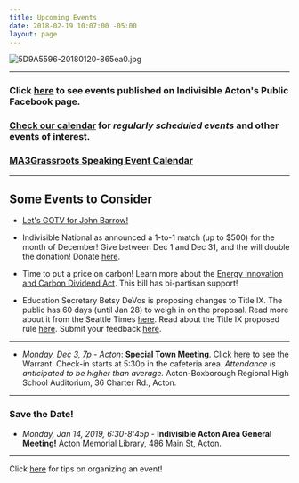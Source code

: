 ```yaml
---
title: Upcoming Events
date: 2018-02-19 10:07:00 -05:00
layout: page
---
```


![5D9A5596-20180120-865ea0.jpg](/uploads/5D9A5596-20180120-865ea0.jpg)

---

### Click [here](https://www.facebook.com/pg/IndivisibleActon/events/?ref=page_internal) to see events published on Indivisible Acton's Public Facebook page.

### [Check our calendar](http://www.indivisibleacton.org/calendar.html) for *regularly scheduled events* and other events of interest.

### [MA3Grassroots Speaking Event Calendar](https://www.ma3grassroots.com/event-calendar)

---

## Some Events to Consider

* [Let's GOTV for John Barrow!](http://www.indivisibleacton.org/2018/11/09/postcards-to-voters.html)


* Indivisible National as announced a 1-to-1 match (up to $500) for the month of December!  Give between Dec 1 and Dec 31, and the will double the donation!  Donate [here](https://secure.actblue.com/donate/indivisibleama411742968).


* Time to put a price on carbon!  Learn more about the [Energy Innovation and Carbon Dividend Act](https://energyinnovationact.org/how-it-works/).  This bill has bi-partisan support!


* Education Secretary Betsy DeVos is proposing changes to Title IX.  The public has 60 days (until Jan 28) to weigh in on the proposal. Read more about it from the Seattle Times [here](https://www.seattletimes.com/education-lab/devos-title-ix-changes-open-for-public-comment-thursday/?fbclid=IwAR08RB8KC15znqMYvAX5qVxEIm5XIQJRaiKco2af8kxOAvX_02EhZ_XGK2E).  Read about the Title IX proposed rule [here](https://www.federalregister.gov/documents/2018/11/29/2018-25314/nondiscrimination-on-the-basis-of-sex-in-education-programs-or-activities-receiving-federal).  Submit your feedback [here](https://www.regulations.gov/document?D=ED-2018-OCR-0064-0001).

---

* *Monday, Dec 3, 7p - Acton*:  **Special Town Meeting**. Click [here](https://www.acton-ma.gov/ArchiveCenter/ViewFile/Item/10851) to see the Warrant.  Check-in starts at 5:30p in the cafeteria area.  *Attendance is anticipated to be higher than average.*  Acton-Boxborough Regional High School Auditorium, 36 Charter Rd., Acton.

---

### Save the Date!

* *Monday, Jan 14, 2019, 6:30-8:45p* - **Indivisible Acton Area General Meeting!**  Acton Memorial Library, 486 Main St, Acton.

---

Click [here](http://www.indivisibleacton.org/events/organize-an-event.html) for tips on organizing an event!